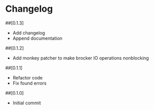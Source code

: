 # Changelog

##[0.1.3]
- Add changelog
- Append documentation

##[0.1.2]
- Add monkey patcher to make brocker IO operations nonblocking

##[0.1.1]
- Refactor code
- Fix found errors

##[0.1.0]
- Initial commit
